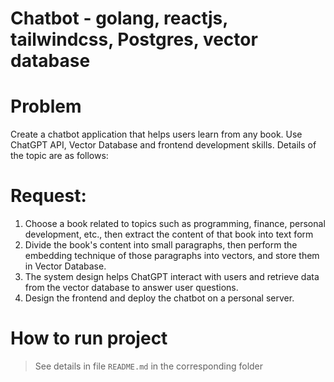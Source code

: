 # Chatbot - golang, reactjs, tailwindcss, Postgres, vector database

# Problem

Create a chatbot application that helps users learn from any book. Use ChatGPT API, Vector Database and frontend development skills. Details of the topic are as follows:

# Request:

1. Choose a book related to topics such as programming, finance, personal development, etc., then extract the content of that book into text form
2. Divide the book's content into small paragraphs, then perform the embedding technique of those paragraphs into vectors, and store them in Vector Database.
3. The system design helps ChatGPT interact with users and retrieve data from the vector database to answer user questions.
4. Design the frontend and deploy the chatbot on a personal server.

# How to run project

> See details in file `README.md` in the corresponding folder
